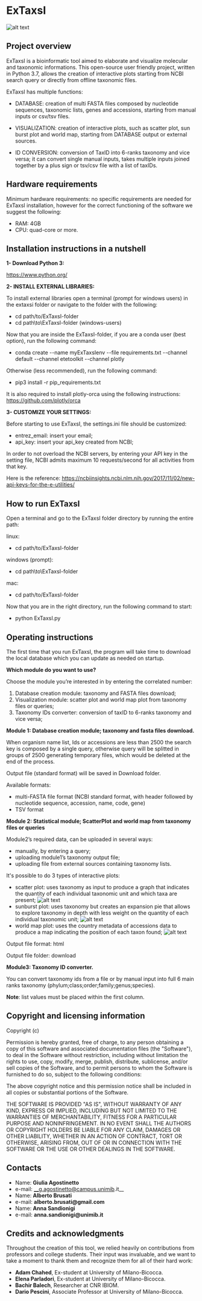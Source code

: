 ExTaxsI
=======

![alt text](https://github.com/qLSLab/extaxsi/blob/master/images/Project%20Exta.png)

Project overview
----------------
ExTaxsI is a bioinformatic tool aimed to elaborate and visualize molecular and taxonomic informations.
This open-source user friendly project, written in Python 3.7, allows the creation of interactive plots starting from NCBI search query or directly from offline taxonomic files.

ExTaxsI has multiple functions:

* DATABASE: creation of multi FASTA files composed by nucleotide sequences, taxonomic lists, genes and accessions, starting from manual inputs or csv/tsv files.

* VISUALIZATION: creation of interactive plots, such as scatter plot, sun burst plot and world map, starting from DATABASE output or external sources.

* ID CONVERSION: conversion of TaxID into 6-ranks taxonomy and vice versa; it can convert single manual inputs, takes multiple inputs joined together by a plus sign or tsv/csv file with a list of taxIDs.

Hardware requirements
---------------------
Minimum hardware requirements:
no specific requirements are needed for ExTaxsI installation, however for the correct functioning of the software we suggest the following:

* RAM: 4GB
* CPU: quad-core or more.

Installation instructions in a nutshell
-------------------------
**1- Download Python 3:**

https://www.python.org/

**2- INSTALL EXTERNAL LIBRARIES:**

To install external libraries open a terminal (prompt for windows users) in the extaxsi folder or navigate to the folder with the following:
* cd path/to/ExTaxsI-folder
* cd path\to\ExTaxsI-folder (windows-users)

Now that you are inside the ExTaxsI-folder, if you are a conda user (best option), run the following command:
* conda create --name myExTaxsIenv --file requirements.txt --channel default --channel etetoolkit --channel plotly

Otherwise (less recommended), run the following command:
* pip3 install -r pip_requirements.txt

It is also required to install plotly-orca using the following instructions:
https://github.com/plotly/orca

**3- CUSTOMIZE YOUR SETTINGS:**

Before starting to use ExTaxsI, the settings.ini file should be customized:
* entrez_email: insert your email;
* api_key: insert your api_key created from NCBI;

In order to not overload the NCBI servers, by entering your API key in the setting file, NCBI admits maximum 10 requests/second for all activities from that key.

Here is the reference: https://ncbiinsights.ncbi.nlm.nih.gov/2017/11/02/new-api-keys-for-the-e-utilities/

How to run ExTaxsI
------------------
Open a terminal and go to the ExTaxsI folder directory by running the entire path:

linux:

* cd path/to/ExTaxsI-folder

windows (prompt):

* cd path\to\ExTaxsI-folder

mac:

* cd path/to/ExTaxsI-folder

Now that you are in the right directory, run the following command to start:

* python ExTaxsI.py

Operating instructions
----------------------

The first time that you run ExTaxsI, the program will take time to download the local database which you can update as needed on startup.

**Which module do you want to use?**

Choose the module you’re interested in by entering the correlated number:

1. Database creation module: taxonomy and FASTA files download;
2. Visualization module: scatter plot and world map plot from taxonomy files or queries;
3. Taxonomy IDs converter: conversion of taxID to 6-ranks taxonomy and vice versa;


**Module 1: Database creation module;
taxonomy and fasta files download.**

When organism name list, Ids or accessions are less than 2500 the search key is composed by a single query, otherwise query will be splitted in groups of 2500 generating temporary files, which would be deleted at the end of the process.

Output file (standard format) will be saved in Download folder.

Available formats:
* multi-FASTA file format (NCBI standard format, with header followed by nucleotide sequence, accession, name, code, gene)
* TSV format


**Module 2: Statistical module; ScatterPlot and world map from taxonomy files or queries**

Module2’s required data, can be uploaded in several ways:
* manually, by entering a query;
* uploading module1’s taxonomy output file;
* uploading file from external sources containing taxonomy lists.

It's possible to do 3 types of interactive plots:
* scatter plot: uses taxonomy as input to produce a graph that indicates the quantity of each individual taxonomic unit and which taxa are present;
![alt text](https://github.com/qLSLab/extaxsi/blob/master/images/aves%20scatterplot%20COX1.png)
* sunburst plot: uses taxonomy but creates an expansion pie that allows to explore taxonomy in depth with less weight on the quantity of each individual taxonomic unit;
![alt text](https://github.com/qLSLab/extaxsi/blob/master/images/sunburst%20odonata.png)
* world map plot: uses the country metadata of accessions data to produce a map indicating the position of each taxon found;
![alt text](https://github.com/qLSLab/extaxsi/blob/master/images/worldmap.png)  

Output file format: html

Output file folder: download

**Module3:  Taxonomy ID converter.**

You can convert taxonomy ids from a file or by manual input into full 6 main ranks taxonomy (phylum;class;order;family;genus;species).

__Note__: list values must be placed within the first column.

Copyright and licensing information
-----------------------------------

Copyright (c)

Permission is hereby granted, free of charge, to any person
obtaining a copy of this software and associated documentation
files (the "Software"), to deal in the Software without
restriction, including without limitation the rights to use,
copy, modify, merge, publish, distribute, sublicense, and/or sell
copies of the Software, and to permit persons to whom the
Software is furnished to do so, subject to the following
conditions:

The above copyright notice and this permission notice shall be
included in all copies or substantial portions of the Software.

THE SOFTWARE IS PROVIDED "AS IS", WITHOUT WARRANTY OF ANY KIND,
EXPRESS OR IMPLIED, INCLUDING BUT NOT LIMITED TO THE WARRANTIES
OF MERCHANTABILITY, FITNESS FOR A PARTICULAR PURPOSE AND
NONINFRINGEMENT. IN NO EVENT SHALL THE AUTHORS OR COPYRIGHT
HOLDERS BE LIABLE FOR ANY CLAIM, DAMAGES OR OTHER LIABILITY,
WHETHER IN AN ACTION OF CONTRACT, TORT OR OTHERWISE, ARISING
FROM, OUT OF OR IN CONNECTION WITH THE SOFTWARE OR THE USE OR
OTHER DEALINGS IN THE SOFTWARE.

Contacts
-----------------------------------------------------
* Name: __Giulia Agostinetto__
* e-mail: __g.agostinetto@campus.unimib.it__
* Name: __Alberto Brusati__
* e-mail: __alberto.brusati@gmail.com__
* Name: __Anna Sandionigi__
* e-mail: __anna.sandionigi@unimib.it__

Credits and acknowledgments
---------------------------

Throughout the creation of this tool, we relied heavily on contributions from professors and college students. Their input was invaluable, and we want to take a moment to thank them and recognize them for all of their hard work:
* __Adam Chahed__, Ex-student at University of Milano-Bicocca.
* __Elena Parladori__, Ex-student at University of Milano-Bicocca.
* __Bachir Balech__, Researcher at CNR IBIOM.
* __Dario Pescini__, Associate Professor at University of Milano-Bicocca.
